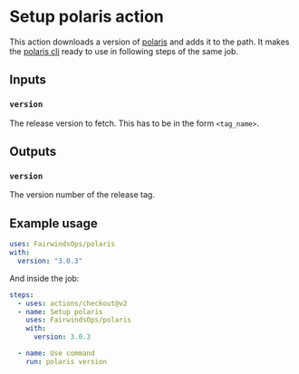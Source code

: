 # Setup polaris action

This action downloads a version of [polaris](https://github.com/FairwindsOps/polaris) and adds it to the path. It makes the [polaris cli](https://polaris.docs.fairwinds.com/infrastructure-as-code) ready to use in following steps of the same job.

## Inputs

### `version`

The release version to fetch. This has to be in the form `<tag_name>`.

## Outputs

### `version`

The version number of the release tag.

## Example usage

```yaml
uses: FairwindsOps/polaris
with:
  version: "3.0.3"
```

And inside the job:

```yaml
steps:
  - uses: actions/checkout@v2
  - name: Setup polaris
    uses: FairwindsOps/polaris
    with:
      version: 3.0.3

  - name: Use command
    run: polaris version
```